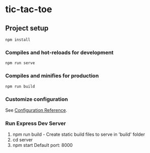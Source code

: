 # tic-tac-toe

## Project setup

```
npm install
```

### Compiles and hot-reloads for development

```
npm run serve
```

### Compiles and minifies for production

```
npm run build
```

### Customize configuration

See [Configuration Reference](https://cli.vuejs.org/config/).

### Run Express Dev Server

1. npm run build - Create static build files to serve in 'build' folder
2. cd server
3. npm start
   Default port: 8000

